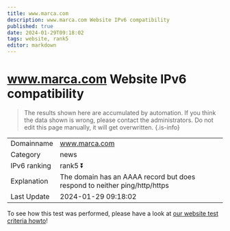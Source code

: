 ```yaml
---
title: www.marca.com
description: www.marca.com Website IPv6 compatibility
published: true
date: 2024-01-29T09:18:02
tags: website, rank5
editor: markdown
---
```


# www.marca.com Website IPv6 compatibility

> The results shown here are accumulated by automation. If you think the data shown is wrong, please contact the administrators. 
> Do not edit this page manually, it will get overwritten.
{.is-info}


|   |   |
| - | - |
| Domainname | www.marca.com
| Category | news |
| IPv6 ranking | rank5 :arrow_double_down: |
| Explanation | The domain has an AAAA record but does respond to neither ping/http/https |
| Last Update | 2024-01-29 09:18:02 |

To see how this test was performed, please have a look at [our website test criteria howto](/howto/testcriteria/website)!

